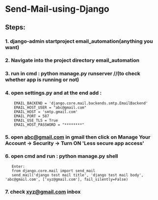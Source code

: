 # Send-Mail-using-Django


## Steps:
### 1. django-admin startproject email_automation(anything you want)
### 2. Navigate into the project directory email_automation
### 3. run in cmd : python manage.py runserver //(to check whether app is running or not)
### 4. open settings.py and at the end add :
        EMAIL_BACKEND = 'django.core.mail.backends.smtp.EmailBackend'
        EMAIL_HOST_USER = "abc@gmail.com"
        EMAIL_HOST = 'smtp.gmail.com'
        EMAIL_PORT = 587
        EMAIL_USE_TLS = True
        EMAIL_HOST_PASSWORD = "********"
        
### 5. open abc@gmail.com in gmail then click on Manage Your Account -> Security -> Turn ON 'Less secure app access'
### 6. open cmd and run : python manage.py shell
       Enter:
       from django.core.mail import send_mail
       send_mail('django test mail title', 'django test mail body', 'abc@gmail.com', ['xyz@gmail.com'], fail_silently=False)
       
### 7. check xyz@gmail.com inbox
